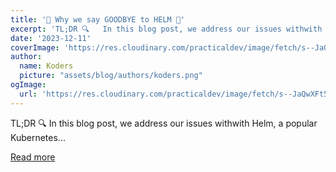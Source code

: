 ```yaml
---
title: '👋 Why we say GOODBYE to HELM 👋'
excerpt: 'TL;DR 🔍   In this blog post, we address our issues withwith Helm, a popular Kubernetes...'
date: '2023-12-11'
coverImage: 'https://res.cloudinary.com/practicaldev/image/fetch/s--JaQwXFt5--/c_imagga_scale,f_auto,fl_progressive,h_420,q_auto,w_1000/https://dev-to-uploads.s3.amazonaws.com/uploads/articles/26mlcst1opgwdw9wb49l.png'
author:
  name: Koders
  picture: "assets/blog/authors/koders.png"
ogImage:
  url: 'https://res.cloudinary.com/practicaldev/image/fetch/s--JaQwXFt5--/c_imagga_scale,f_auto,fl_progressive,h_420,q_auto,w_1000/https://dev-to-uploads.s3.amazonaws.com/uploads/articles/26mlcst1opgwdw9wb49l.png'
---
```


TL;DR 🔍   In this blog post, we address our issues withwith Helm, a popular Kubernetes...

[Read more](https://dev.to/glasskube/why-we-say-goodbye-to-helm-3bmf)
